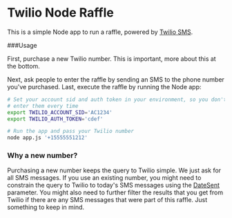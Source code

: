 # Twilio Node Raffle
This is a simple Node app to run a raffle, powered by [Twilio SMS](http://twilio.com/sms).

###Usage

First, purchase a new Twilio number. This is important, more about this at the bottom.

Next, ask people to enter the raffle by sending an SMS to the phone number you've purchased. 
Last, execute the raffle by running the Node app:

```bash
# Set your account sid and auth token in your environment, so you don't have to
# enter them every time
export TWILIO_ACCOUNT_SID='AC1234'
export TWILIO_AUTH_TOKEN='cdef'

# Run the app and pass your Twilio number
node app.js '+15555551212' 
```

### Why a new number?

Purchasing a new number keeps the query to Twilio simple. We just ask for all SMS messages. If you use an existing number, you might need to constrain the query to Twilio to today's SMS messages using the [DateSent](https://www.twilio.com/docs/api/rest/sms#list-get-filters) parameter. You might also need to further filter the results that you get from Twilio if there are any SMS messages that were part of this raffle. Just something to keep in mind.
